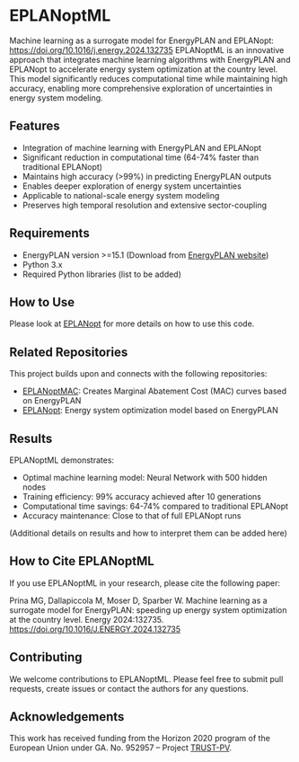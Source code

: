 # EPLANoptML

Machine learning as a surrogate model for EnergyPLAN and EPLANopt: https://doi.org/10.1016/j.energy.2024.132735
EPLANoptML is an innovative approach that integrates machine learning algorithms with EnergyPLAN and EPLANopt to accelerate energy system optimization at the country level. This model significantly reduces computational time while maintaining high accuracy, enabling more comprehensive exploration of uncertainties in energy system modeling.

## Features

- Integration of machine learning with EnergyPLAN and EPLANopt
- Significant reduction in computational time (64-74% faster than traditional EPLANopt)
- Maintains high accuracy (>99%) in predicting EnergyPLAN outputs
- Enables deeper exploration of energy system uncertainties
- Applicable to national-scale energy system modeling
- Preserves high temporal resolution and extensive sector-coupling

## Requirements

- EnergyPLAN version >=15.1 (Download from [EnergyPLAN website](https://www.energyplan.eu/))
- Python 3.x
- Required Python libraries (list to be added)

## How to Use

Please look at [EPLANopt](https://github.com/matpri/EPLANopt) for more details on how to use this code.

## Related Repositories

This project builds upon and connects with the following repositories:

- [EPLANoptMAC](https://github.com/matpri/EPLANoptMAC): Creates Marginal Abatement Cost (MAC) curves based on EnergyPLAN
- [EPLANopt](https://github.com/matpri/EPLANopt): Energy system optimization model based on EnergyPLAN

## Results

EPLANoptML demonstrates:
- Optimal machine learning model: Neural Network with 500 hidden nodes
- Training efficiency: 99% accuracy achieved after 10 generations
- Computational time savings: 64-74% compared to traditional EPLANopt
- Accuracy maintenance: Close to that of full EPLANopt runs

(Additional details on results and how to interpret them can be added here)

## How to Cite EPLANoptML

If you use EPLANoptML in your research, please cite the following paper:

Prina MG, Dallapiccola M, Moser D, Sparber W. Machine learning as a surrogate model for EnergyPLAN: speeding up energy system optimization at the country level. Energy 2024:132735. https://doi.org/10.1016/J.ENERGY.2024.132735

## Contributing

We welcome contributions to EPLANoptML. Please feel free to submit pull requests, create issues or contact the authors for any questions.

## Acknowledgements

This work has received funding from the Horizon 2020 program of the European Union under GA. No. 952957 – Project [TRUST-PV](https://trust-pv.eu/).

